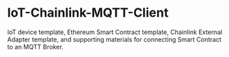 # IoT-Chainlink-MQTT-Client
IoT device template, Ethereum Smart Contract template, Chainlink External Adapter template, and supporting materials for connecting Smart Contract to an MQTT Broker.

